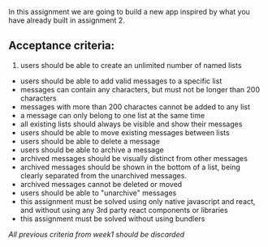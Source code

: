 In this assignment we are going to build a new app inspired by what you have already built in assignment 2.

## Acceptance criteria:

1. users should be able to create an unlimited number of named lists
* users should be able to add valid messages to a specific list
* messages can contain any characters, but must not be longer than 200 characters
* messages with more than 200 charactes cannot be added to any list
* a message can only belong to one list at the same time
* all existing lists should always be visible and show their messages
* users should be able to move existing messages between lists
* users should be able to delete a message
* users should be able to archive a message
* archived messages should be visually distinct from other messages
* archived messages should be shown in the bottom of a list, being clearly separated from the unarchived messages.
* archived messages cannot be deleted or moved
* users should be able to "unarchive" messages
* this assignment must be solved using only native javascript and react, and without using any 3rd party react components or libraries
* this assignment must be solved without using bundlers

_All previous criteria from week1 should be discarded_
